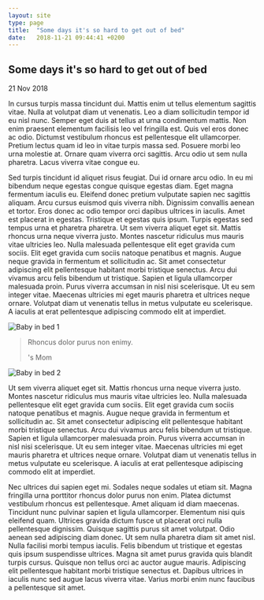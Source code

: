 ```yaml
---
layout: site
type: page
title:  "Some days it's so hard to get out of bed"
date:   2018-11-21 09:44:41 +0200
---
```

<section>
<div class="post-title">
<h2>Some days it's so hard to get out of bed</h2>
<p class="date">21 Nov 2018</p>
</div>

<p class="summery">In cursus turpis massa tincidunt dui. Mattis enim ut tellus elementum sagittis vitae. Nulla at volutpat diam ut venenatis. Leo a diam sollicitudin tempor id eu nisl nunc. Semper eget duis at tellus at urna condimentum mattis. Non enim praesent elementum facilisis leo vel fringilla est. Quis vel eros donec ac odio. Dictumst vestibulum rhoncus est pellentesque elit ullamcorper. Pretium lectus quam id leo in vitae turpis massa sed. Posuere morbi leo urna molestie at. Ornare quam viverra orci sagittis. Arcu odio ut sem nulla pharetra. Lacus viverra vitae congue eu.</p>
</section>

<section class="text-conteiner">
<p>Sed turpis tincidunt id aliquet risus feugiat. Dui id ornare arcu odio. In eu mi bibendum neque egestas congue quisque egestas diam. Eget magna fermentum iaculis eu. Eleifend donec pretium vulputate sapien nec sagittis aliquam. Arcu cursus euismod quis viverra nibh. Dignissim convallis aenean et tortor. Eros donec ac odio tempor orci dapibus ultrices in iaculis. Amet est placerat in egestas. Tristique et egestas quis ipsum. Turpis egestas sed tempus urna et pharetra pharetra. Ut sem viverra aliquet eget sit. Mattis rhoncus urna neque viverra justo. Montes nascetur ridiculus mus mauris vitae ultricies leo. Nulla malesuada pellentesque elit eget gravida cum sociis. Elit eget gravida cum sociis natoque penatibus et magnis. Augue neque gravida in fermentum et sollicitudin ac. Sit amet consectetur adipiscing elit pellentesque habitant morbi tristique senectus. Arcu dui vivamus arcu felis bibendum ut tristique. Sapien et ligula ullamcorper malesuada proin. Purus viverra accumsan in nisl nisi scelerisque. Ut eu sem integer vitae. Maecenas ultricies mi eget mauris pharetra et ultrices neque ornare. Volutpat diam ut venenatis tellus in metus vulputate eu scelerisque. A iaculis at erat pellentesque adipiscing commodo elit at imperdiet.</p>
  <div class="media">
    <img src="{{ site.baseurl }}/images/image13.jpg" alt="Baby in bed 1">
  </div>
  <blockquote>
    Rhoncus dolor purus non enimy.
    <p class="author"><span class="baby-name"></span>'s Mom</p>
</blockquote>
  <div class="media">
    <img src="{{ site.baseurl }}/images/image14.jpg" alt="Baby in bed 2">
  </div>

<p>Ut sem viverra aliquet eget sit. Mattis rhoncus urna neque viverra justo. Montes nascetur ridiculus mus mauris vitae ultricies leo. Nulla malesuada pellentesque elit eget gravida cum sociis. Elit eget gravida cum sociis natoque penatibus et magnis. Augue neque gravida in fermentum et sollicitudin ac. Sit amet consectetur adipiscing elit pellentesque habitant morbi tristique senectus. Arcu dui vivamus arcu felis bibendum ut tristique. Sapien et ligula ullamcorper malesuada proin. Purus viverra accumsan in nisl nisi scelerisque. Ut eu sem integer vitae. Maecenas ultricies mi eget mauris pharetra et ultrices neque ornare. Volutpat diam ut venenatis tellus in metus vulputate eu scelerisque. A iaculis at erat pellentesque adipiscing commodo elit at imperdiet.</p>

<p>Nec ultrices dui sapien eget mi. Sodales neque sodales ut etiam sit. Magna fringilla urna porttitor rhoncus dolor purus non enim. Platea dictumst vestibulum rhoncus est pellentesque. Amet aliquam id diam maecenas. Tincidunt nunc pulvinar sapien et ligula ullamcorper. Elementum nisi quis eleifend quam. Ultrices gravida dictum fusce ut placerat orci nulla pellentesque dignissim. Quisque sagittis purus sit amet volutpat. Odio aenean sed adipiscing diam donec. Ut sem nulla pharetra diam sit amet nisl. Nulla facilisi morbi tempus iaculis. Felis bibendum ut tristique et egestas quis ipsum suspendisse ultrices. Magna sit amet purus gravida quis blandit turpis cursus. Quisque non tellus orci ac auctor augue mauris. Adipiscing elit pellentesque habitant morbi tristique senectus et. Dapibus ultrices in iaculis nunc sed augue lacus viverra vitae. Varius morbi enim nunc faucibus a pellentesque sit amet.</p>
</section>